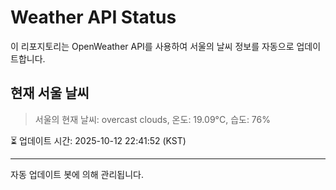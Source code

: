 
# Weather API Status

이 리포지토리는 OpenWeather API를 사용하여 서울의 날씨 정보를 자동으로 업데이트합니다.

## 현재 서울 날씨
> 서울의 현재 날씨: overcast clouds, 온도: 19.09°C, 습도: 76%

⏳ 업데이트 시간: 2025-10-12 22:41:52 (KST)

---
자동 업데이트 봇에 의해 관리됩니다.
